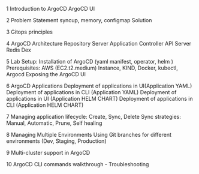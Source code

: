 1 Introduction to ArgoCD
  ArgoCD UI

2 Problem Statement syncup, memory, configmap 
  Solution 

3 Gitops principles

4 ArgoCD Architecture
  Repository Server
  Application Controller
  API Server
  Redis
  Dex 
  
  5 Lab Setup: Installation of ArgoCD (yaml manifest, operator, helm )
  Prerequisites: AWS (EC2.t2.medium) Instance, KIND, Docker, kubectl, Argocd 
  Exposing the ArgoCD UI

6 ArgoCD Applications
  Deployment of applications in UI(Application YAML)
  Deployment of applications in CLI (Application YAML)
  Deployment of applications in UI (Application HELM CHART)
  Deployment of applications in CLI (Application HELM CHART)
  
7 Managing application lifecycle: Create, Sync, Delete 
  Sync strategies: Manual, Automatic, Prune, Self healing 
  
8 Managing Multiple Environments
  Using Git branches for different environments (Dev, Staging, Production)

9 Multi-cluster support in ArgoCD

10 ArgoCD CLI commands walkthrough - Troubleshooting  
